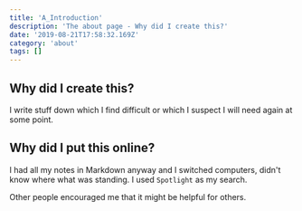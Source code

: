 ```yaml
---
title: 'A_Introduction'
description: 'The about page - Why did I create this?'
date: '2019-08-21T17:58:32.169Z'
category: 'about'
tags: []
---
```


## Why did I create this?

I write stuff down which I find difficult or which I suspect I will need again at some point.

## Why did I put this online?

I had all my notes in Markdown anyway and I switched computers, didn't know where what was standing. I used `Spotlight` as my search.

Other people encouraged me that it might be helpful for others.
